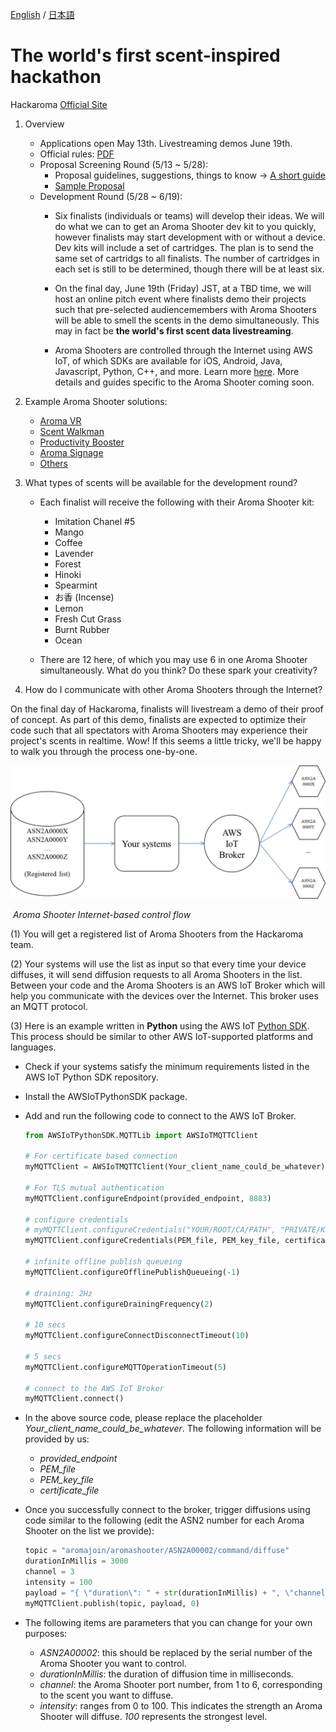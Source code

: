 [English](README.md) / [日本語](README-JP.md)
# The world's first scent-inspired hackathon

Hackaroma [Official Site](https://www.aromajoin.com/hackaroma)

1. Overview
   - Applications open May 13th. Livestreaming demos June 19th.
   - Official rules: [PDF](https://drive.google.com/file/d/1pwpCksr0kRWzzq3HsPF0bcMUr-uwWLaL/view)
   - Proposal Screening Round (5/13 ~ 5/28):
     - Proposal guidelines, suggestions, things to know → [A short guide](https://paper.dropbox.com/doc/Perfecting-your-Hackaroma-Proposal--AzWa4BFYALfWgkcztSeRTRhaAQ-8VblQZyV0ehKdyAmCSeOV)
     - [Sample Proposal](https://www.dropbox.com/s/9xcwgmslopemi94/200508_HackaromaProposalTemplate.pdf?dl=0)
   - Development Round (5/28 ~ 6/19):
     - Six finalists (individuals or teams) will develop their ideas. We will do what we can to get an Aroma Shooter dev kit to you quickly, however finalists may start development with or without a device. Dev kits will include a set of cartridges. The plan is to send the same set of cartridgs to all finalists. The number of cartridges in each set is still to be determined, though there will be at least six.

     - On the final day, June 19th (Friday) JST, at a TBD time, we will host an online pitch event where finalists demo their projects such that pre-selected audiencemembers with Aroma Shooters will be able to smell the scents in the demo simultaneously. This may in fact be **the world's first scent data livestreaming**.

     - Aroma Shooters are controlled through the Internet using AWS IoT, of which SDKs are available for iOS, Android, Java, Javascript, Python, C++, and more. Learn more [here](https://docs.aws.amazon.com/iot/latest/developerguide/iot-sdks.html). More details and guides specific to the Aroma Shooter coming soon.

2. Example Aroma Shooter solutions:
   - [Aroma VR](https://www.dropbox.com/s/9xse6isg22fhuw9/200109_VRHeroVideo.mp4?dl=0)
   - [Scent Walkman](https://www.youtube.com/watch?v=r9MUcdwxsR4)
   - [Productivity Booster](https://www.youtube.com/watch?v=p1f5A-vXAv8)
   - [Aroma Signage](https://aromajoin.com/solutions/aroma-signage)
   - [Others](https://aromajoin.com/solutions/arts-and-science)
   
3. What types of scents will be available for the development round?

   - Each finalist will receive the following with their Aroma Shooter kit:

     - Imitation Chanel #5
     - Mango
     - Coffee
     - Lavender
     - Forest
     - Hinoki
     - Spearmint
     - お香 (Incense)
     - Lemon
     - Fresh Cut Grass
     - Burnt Rubber
     - Ocean

   - There are 12 here, of which you may use 6 in one Aroma Shooter simultaneously. What do you think? Do these spark your creativity?

4. How do I communicate with other Aroma Shooters through the Internet?

On the final day of Hackaroma, finalists will livestream a demo of their proof of concept. As part of this demo, finalists are expected to optimize their code such that all spectators with Aroma Shooters may experience their project's scents in realtime. Wow! If this seems a little tricky, we'll be happy to walk you through the process one-by-one.

![Flow of controlling Aroma Shooter via Internet](MQTT4AS.png)

​                                                   *Aroma Shooter Internet-based control flow*

(1) You will get a registered list of Aroma Shooters from the Hackaroma team.

(2) Your systems will use the list as input so that every time your device diffuses, it will send diffusion requests to all Aroma Shooters in the list. Between your code and the Aroma Shooters is an AWS IoT Broker which will help you communicate with the devices over the Internet. This broker uses an MQTT protocol.

(3) Here is an example written in **Python** using the AWS IoT [Python SDK](https://github.com/aws/aws-iot-device-sdk-python). This process should be similar to other AWS IoT-supported platforms and languages. 

- Check if your systems satisfy the minimum requirements listed in the AWS IoT Python SDK repository.

- Install the AWSIoTPythonSDK package.

- Add and run the following code to connect to the AWS IoT Broker.

  ```python
  from AWSIoTPythonSDK.MQTTLib import AWSIoTMQTTClient
  
  # For certificate based connection
  myMQTTClient = AWSIoTMQTTClient(Your_client_name_could_be_whatever)
  
  # For TLS mutual authentication
  myMQTTClient.configureEndpoint(provided_endpoint, 8883)
  
  # configure credentials
  # myMQTTClient.configureCredentials("YOUR/ROOT/CA/PATH", "PRIVATE/KEY/PATH", "CERTIFICATE/PATH")
  myMQTTClient.configureCredentials(PEM_file, PEM_key_file, certificate_file)
  
  # infinite offline publish queueing
  myMQTTClient.configureOfflinePublishQueueing(-1)
  
  # draining: 2Hz
  myMQTTClient.configureDrainingFrequency(2)
  
  # 10 secs
  myMQTTClient.configureConnectDisconnectTimeout(10)
  
  # 5 secs
  myMQTTClient.configureMQTTOperationTimeout(5)
  
  # connect to the AWS IoT Broker
  myMQTTClient.connect()
  ```
  

- In the above source code, please replace the placeholder *Your_client_name_could_be_whatever*. The following information will be provided by us:

  - *provided_endpoint*
  - *PEM_file*
  - *PEM_key_file*
  - *certificate_file*

- Once you successfully connect to the broker, trigger diffusions using code similar to the following (edit the ASN2 number for each Aroma Shooter on the list we provide):

  ```python
  topic = "aromajoin/aromashooter/ASN2A00002/command/diffuse"
  durationInMillis = 3000
  channel = 3
  intensity = 100
  payload = "{ \"duration\": " + str(durationInMillis) + ", \"channel\": " + str(channel) + ", \"intensity\": " + str(intensity) + ", \"booster\": false}"
  myMQTTClient.publish(topic, payload, 0)
  ```

- The following items are parameters that you can change for your own purposes:

  - *ASN2A00002*: this should be replaced by the serial number of the Aroma Shooter you want to control.
  - *durationInMillis*: the duration of diffusion time in milliseconds.
  - *channel*: the Aroma Shooter port number, from 1 to 6, corresponding to the scent you want to diffuse.
  - *intensity*: ranges from 0 to 100. This indicates the strength an Aroma Shooter will diffuse. *100* represents the strongest level.

